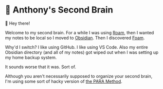 # 🧠 Anthony's Second Brain

👋 Hey there!

Welcome to my second brain. For a while I was using [Roam](https://roamresearch.com), then I wanted my notes to be local so I moved to [Obsidian](http://obsidian.md). Then I discovered [Foam](https://foambubble.github.io/foam/).

Why'd I switch? I like using GitHub. I like using VS Code. Also my entire Obsidian directory (and all of my notes) got wiped out when I was setting up my home backup system.

It sounds worse that it was. Sort of.

Although you aren't necessarily supposed to organize your second brain, I'm using some sort of hacky version of [the PARA Method](https://fortelabs.co/blog/para/).
